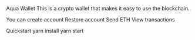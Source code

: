 Aqua Wallet
This is a crypto wallet that makes it easy to use the blockchain.

You can create account
Restore account
Send ETH
View transactions

Quickstart
yarn install
yarn start
